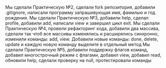Мы сделали Практическую №2, сделали fork репозитория, добавили .gitignore, написали программу запрашивующая имя, фамилью и год рождения.
Мы сделали Практическую №3, добавили help, сделал profile, добавили add, написали view и завершил цикл exit.
Мы сделали Практическую №4, провели рефакторинг кода, добавили два массива, сделали так чтоб все массивы изменялись и расширялись синхронно, изменили команды: add, view. Добавили новые команды: done, delete, update и каждую новую команду выделите в отдельный метод
Мы сделали Практическую №5, добавили поддержку флагов команд, добавил многострочный режим с флагами, добавил view, добавил read<idx>, обновили help, сделали проверку на null, протестировали команды

